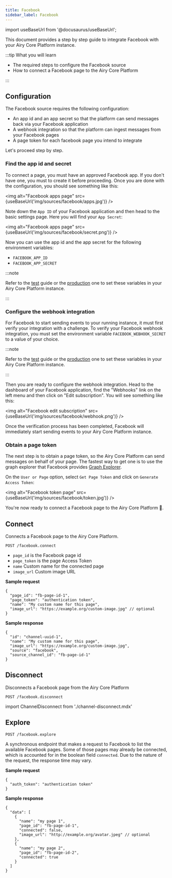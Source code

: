 ```yaml
---
title: Facebook
sidebar_label: Facebook
---
```


import useBaseUrl from '@docusaurus/useBaseUrl';

This document provides a step by step guide to integrate Facebook with your Airy
Core Platform instance.

:::tip What you will learn

- The required steps to configure the Facebook source
- How to connect a Facebook page to the Airy Core Platform

:::

## Configuration

The Facebook source requires the following configuration:

- An app id and an app secret so that the platform can send messages back via
  your Facebook application
- A webhook integration so that the platform can ingest messages from your
  Facebook pages
- A page token for each facebook page you intend to integrate

Let's proceed step by step.

### Find the app id and secret

To connect a page, you must have an approved Facebook app. If you don't have
one, you must to create it before proceeding. Once you are done with the
configuration, you should see something like this:

<img alt="Facebook apps page" src={useBaseUrl('img/sources/facebook/apps.jpg')} />

Note down the `App ID` of your Facebook application and then head to the basic
settings page. Here you will find your `App Secret`:

<img alt="Facebook apps page" src={useBaseUrl('img/sources/facebook/secret.png')} />

Now you can use the app id and the app secret for the following environment variables:

- `FACEBOOK_APP_ID`
- `FACEBOOK_APP_SECRET`

:::note

Refer to the [test](getting-started/deployment/test-environment.md#connect-sources) guide or the [production](getting-started/deployment/prod-environment.md#connect-sources) one to set these variables in your Airy Core Platform instance.

:::

### Configure the webhook integration

For Facebook to start sending events to your running instance, it must first
verify your integration with a challenge. To verify your Facebook webhook
integration, you must set the environment variable `FACEBOOK_WEBHOOK_SECRET` to
a value of your choice.

:::note

Refer to the [test](/getting-started/deployment/test-environment.md#connect-sources) guide or the [production](/getting-started/deployment/prod-environment.md#connect-sources) one to set these variables in your Airy Core Platform instance.

:::

Then you are ready to configure the webhook integration. Head to the dashboard
of your Facebook application, find the "Webhooks" link on the left menu and then
click on "Edit subscription". You will see something like this:

<img alt="Facebook edit subscription" src={useBaseUrl('img/sources/facebook/webhook.png')} />

Once the verification process has been completed, Facebook will immediately
start sending events to your Airy Core Platform instance.

### Obtain a page token

The next step is to obtain a page token, so the Airy Core Platform can send messages
on behalf of your page. The fastest way to get one is to use the graph explorer that
Facebook provides [Graph
Explorer](https://developers.facebook.com/tools/explorer/).

On the `User or Page` option, select `Get Page Token` and click on `Generate Access Token`:

<img alt="Facebook token page" src={useBaseUrl('img/sources/facebook/token.jpg')} />

You're now ready to connect a Facebook page to the Airy Core Platform 🎉.

## Connect

Connects a Facebook page to the Airy Core Platform.

```
POST /facebook.connect
```

- `page_id` is the Facebook page id
- `page_token` is the page Access Token
- `name` Custom name for the connected page
- `image_url` Custom image URL

**Sample request**

```json5
{
  "page_id": "fb-page-id-1",
  "page_token": "authentication token",
  "name": "My custom name for this page",
  "image_url": "https://example.org/custom-image.jpg" // optional
}
```

**Sample response**

```json5
{
  "id": "channel-uuid-1",
  "name": "My custom name for this page",
  "image_url": "https://example.org/custom-image.jpg",
  "source": "facebook",
  "source_channel_id": "fb-page-id-1"
}
```

## Disconnect

Disconnects a Facebook page from the Airy Core Platform

```
POST /facebook.disconnect
```

import ChannelDisconnect from './channel-disconnect.mdx'

<ChannelDisconnect />

## Explore

`POST /facebook.explore`

A synchronous endpoint that makes a request to Facebook
to list the available Facebook pages. Some of those pages may already
be connected, which is accounted for in the boolean field `connected`. Due to
the nature of the request, the response time may vary.

**Sample request**

```json5
{
  "auth_token": "authentication token"
}
```

**Sample response**

```json5
{
  "data": [
    {
      "name": "my page 1",
      "page_id": "fb-page-id-1",
      "connected": false,
      "image_url": "http://example.org/avatar.jpeg" // optional
    },
    {
      "name": "my page 2",
      "page_id": "fb-page-id-2",
      "connected": true
    }
  ]
}
```
